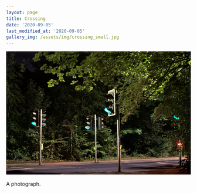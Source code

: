 ```yaml
---
layout: page
title: Crossing
date: '2020-09-05'
last_modified_at: '2020-09-05'
gallery_img: /assets/img/crossing_small.jpg
---
```


[![](/assets/img/crossing_small.jpg)](/assets/img/crossing.jpg)

A photograph.
